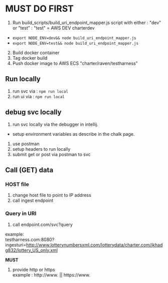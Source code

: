 # MUST DO FIRST
1. Run build_scripts/build_uri_endpoint_mapper.js script with either : "dev" or "test" : "test" = AWS DEV charterdev
- `export NODE_ENV=dev&& node build_uri_endpoint_mapper.js`
- `export NODE_ENV=test&& node build_uri_endpoint_mapper.js`

2. Build docker container
3. Tag docker build
4. Push docker image to AWS ECS "charter/raven/testharness"

## Run locally
1. run svc via : `npm run local`
2. run ui via : `npm run local`

## debug svc locally
1. run svc locally via the debugger in intellij.
- setup environment variables as describe in the chalk page.
1. use postman
2. setup headers to run locally 
3. submit get or post via postman to svc

## Call (GET) data
### HOST file 
1. change host file to point to IP address
2. call ingest endpoint

### Query in URI
1. call endpoint.com/svc?query

example:  
testharness.com:8080?ingesturi=http://www.lotterynumbersxml.com/lotterydata/charter.com/jkhadg832/lottery_US_only.xml

**MUST**
1. provide http or https  
example : http://www. || https://www.